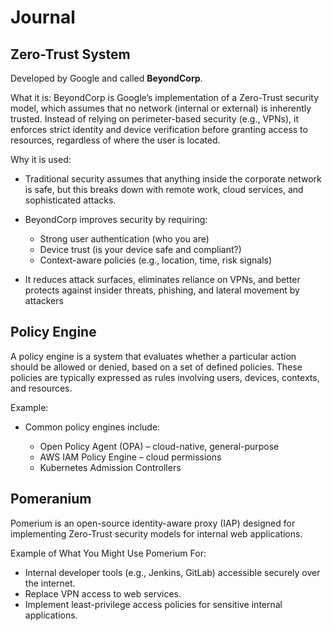 # Journal

## Zero-Trust System

Developed by Google and called **BeyondCorp**.

What it is: BeyondCorp is Google’s implementation of a Zero-Trust security
model, which assumes that no network (internal or external) is inherently
trusted. Instead of relying on perimeter-based security (e.g., VPNs), it
enforces strict identity and device verification before granting access to
resources, regardless of where the user is located.

Why it is used:

- Traditional security assumes that anything inside the corporate network is
  safe, but this breaks down with remote work, cloud services, and sophisticated
  attacks.
- BeyondCorp improves security by requiring:

  - Strong user authentication (who you are)
  - Device trust (is your device safe and compliant?)
  - Context-aware policies (e.g., location, time, risk signals)

- It reduces attack surfaces, eliminates reliance on VPNs, and better protects
      against insider threats, phishing, and lateral movement by attackers

## Policy Engine

A policy engine is a system that evaluates whether a particular action should be
allowed or denied, based on a set of defined policies. These policies are
typically expressed as rules involving users, devices, contexts, and resources.

Example:

- Common policy engines include:

  - Open Policy Agent (OPA) – cloud-native, general-purpose
  - AWS IAM Policy Engine – cloud permissions
  - Kubernetes Admission Controllers

## Pomeranium

Pomerium is an open-source identity-aware proxy (IAP) designed for implementing
Zero-Trust security models for internal web applications.

Example of What You Might Use Pomerium For:

- Internal developer tools (e.g., Jenkins, GitLab) accessible securely over the
  internet.
- Replace VPN access to web services.
- Implement least-privilege access policies for sensitive internal applications.
